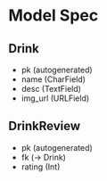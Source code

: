 # Model Spec 

## Drink
- pk (autogenerated)
- name (CharField)
- desc (TextField)
- img_url (URLField)

## DrinkReview
- pk (autogenerated)
- fk (-> Drink)
- rating (Int)
